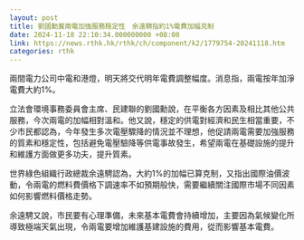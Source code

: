 ```yaml
---
layout: post
title: 劉國勳冀兩電加強服務穩定性　余遠騁指約1%電費加幅克制
date: 2024-11-18 22:10:34.000000000 +08:00
link: https://news.rthk.hk/rthk/ch/component/k2/1779754-20241118.htm
categories: rthk
---
```


兩間電力公司中電和港燈，明天將交代明年電費調整幅度。消息指，兩電按年加淨電費大約1%。

立法會環境事務委員會主席、民建聯的劉國勳說，在平衡各方因素及相比其他公共服務，今次兩電的加幅相對溫和。他又說，穩定的供電對經濟和民生相當重要，不少市民都認為，今年發生多次電壓驟降的情況並不理想，他促請兩電需要加強服務的質素和穩定性，包括避免電壓驗降等供電事故發生，希望兩電在基礎設施的提升和維護方面做更多功夫，提升質素。

世界綠色組織行政總裁余遠騁認為，大約1%的加幅已算克制，又指出國際油價波動，令兩電的燃料費價格下調速率不如預期般快，需要繼續關注國際市場不同因素如何影響燃料價格走勢。

余遠騁又說，市民要有心理準備，未來基本電費會持續增加，主要因為氣候變化所導致極端天氣出現，令兩電要增加維護基建設施的費用，從而影響基本電費。
